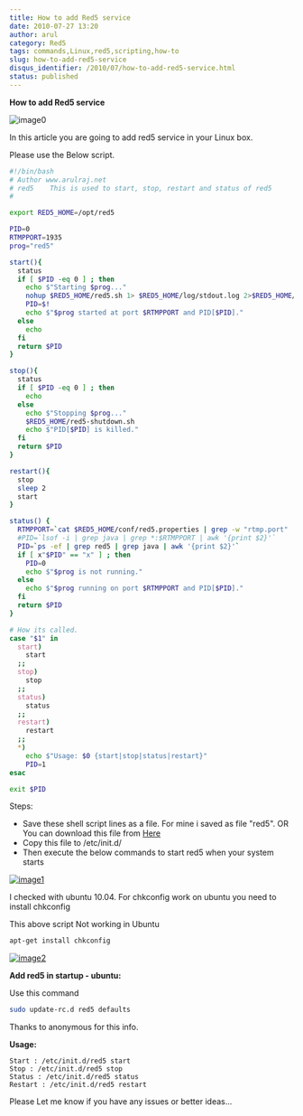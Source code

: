 ```yaml
---
title: How to add Red5 service
date: 2010-07-27 13:20
author: arul
category: Red5
tags: commands,Linux,red5,scripting,how-to
slug: how-to-add-red5-service
disqus_identifier: /2010/07/how-to-add-red5-service.html
status: published
---
```


**How to add Red5 service**

![image0](http://red5.googlecode.com/svn/doc/trunk/FinalLogo.png)

In this article you are going to add red5 service in your Linux box.

Please use the Below script.

``` bash
#!/bin/bash
# Author www.arulraj.net
# red5    This is used to start, stop, restart and status of red5
#

export RED5_HOME=/opt/red5

PID=0
RTMPPORT=1935
prog="red5"

start(){
  status
  if [ $PID -eq 0 ] ; then
    echo $"Starting $prog..."
    nohup $RED5_HOME/red5.sh 1> $RED5_HOME/log/stdout.log 2>$RED5_HOME/log/stderr.log < /dev/null &
    PID=$!
    echo $"$prog started at port $RTMPPORT and PID[$PID]."
  else
    echo
  fi
  return $PID
}

stop(){
  status
  if [ $PID -eq 0 ] ; then
    echo
  else
    echo $"Stopping $prog..."
    $RED5_HOME/red5-shutdown.sh
    echo $"PID[$PID] is killed."
  fi
  return $PID
}

restart(){
  stop
  sleep 2
  start
}

status() {
  RTMPPORT=`cat $RED5_HOME/conf/red5.properties | grep -w "rtmp.port" | awk -F= '{print $2}'`
  #PID=`lsof -i | grep java | grep *:$RTMPPORT | awk '{print $2}'`
  PID=`ps -ef | grep red5 | grep java | awk '{print $2}'`
  if [ x"$PID" == "x" ] ; then
    PID=0
    echo $"$prog is not running."
  else
    echo $"$prog running on port $RTMPPORT and PID[$PID]."
  fi
  return $PID
}

# How its called.
case "$1" in
  start)
    start
  ;;
  stop)
    stop
  ;;
  status)
    status
  ;;
  restart)
    restart
  ;;
  *)
    echo $"Usage: $0 {start|stop|status|restart}"
    PID=1
esac

exit $PID
```

Steps:

-   Save these shell script lines as a file. For mine i saved as file
    \"red5\". OR You can download this file from
    [Here](http://arulraj.net/labs/script/red5)
-   Copy this file to /etc/init.d/
-   Then execute the below commands to start red5 when your system
    starts

[![image1](http://3.bp.blogspot.com/_X5tq9y9xv2s/TFB9KfBDYDI/AAAAAAAAAd0/V698BY0k9jA/s640/red5+chkconfig+not+working.png)](http://3.bp.blogspot.com/_X5tq9y9xv2s/TFB9KfBDYDI/AAAAAAAAAd0/V698BY0k9jA/s1600/red5+chkconfig+not+working.png)

I checked with ubuntu 10.04. For chkconfig work on ubuntu you need to
install chkconfig

This above script Not working in Ubuntu

``` bash
apt-get install chkconfig
```

[![image2](http://3.bp.blogspot.com/_X5tq9y9xv2s/TE8s5WDkvGI/AAAAAAAAAds/kPzFBTdJOeo/s320/Red5+service+script.png)](http://3.bp.blogspot.com/_X5tq9y9xv2s/TE8s5WDkvGI/AAAAAAAAAds/kPzFBTdJOeo/s1600/Red5+service+script.png)

**Add red5 in startup - ubuntu:**

Use this command

``` bash
sudo update-rc.d red5 defaults
```

Thanks to anonymous for this info.

**Usage:**

``` text
Start : /etc/init.d/red5 start
Stop : /etc/init.d/red5 stop
Status : /etc/init.d/red5 status
Restart : /etc/init.d/red5 restart
```

Please Let me know if you have any issues or better ideas\...
